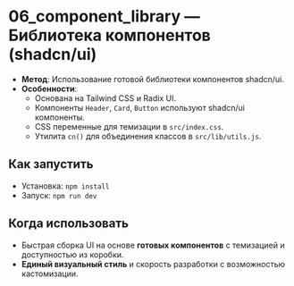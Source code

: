 # 06_component_library — Библиотека компонентов (shadcn/ui)

- **Метод**: Использование готовой библиотеки компонентов shadcn/ui.
- **Особенности**:
  - Основана на Tailwind CSS и Radix UI.
  - Компоненты `Header`, `Card`, `Button` используют shadcn/ui компоненты.
  - CSS переменные для темизации в `src/index.css`.
  - Утилита `cn()` для объединения классов в `src/lib/utils.js`.

## Как запустить
- Установка: `npm install`
- Запуск: `npm run dev`

## Когда использовать
- Быстрая сборка UI на основе **готовых компонентов** с темизацией и доступностью из коробки.
- **Единый визуальный стиль** и скорость разработки с возможностью кастомизации.
